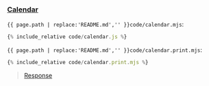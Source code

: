 ### [Calendar](code.zip)

`{{ page.path | replace:'README.md','' }}code/calendar.mjs`:

```js
{% include_relative code/calendar.js %}
```

`{{ page.path | replace:'README.md','' }}code/calendar.print.mjs`:

```js
{% include_relative code/calendar.print.mjs %}
```

> [Response](response/calendar.js)

